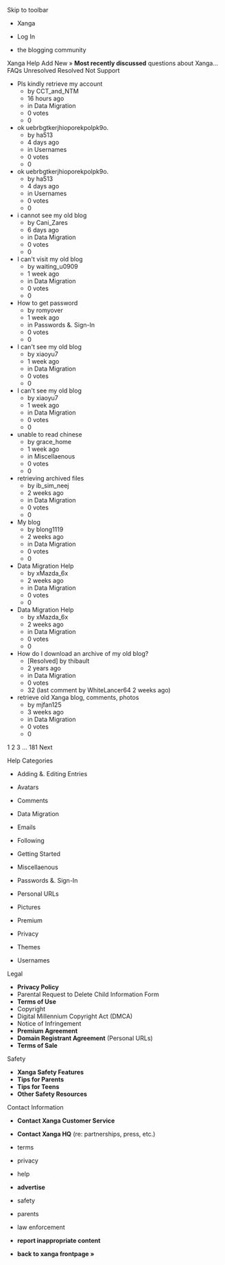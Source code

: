 Skip to toolbar

*   Xanga

*   Log In

*   the blogging community

Xanga Help Add New » **Most recently discussed** questions about Xanga… FAQs Unresolved Resolved Not Support

*   Pls kindly retrieve my account
    *   by CCT\_and\_NTM
    *   16 hours ago
    *   in Data Migration
    *   0 votes
    *   0
*   ok uebrbgtkerjhioporekpolpk9o.
    *   by ha513
    *   4 days ago
    *   in Usernames
    *   0 votes
    *   0
*   ok uebrbgtkerjhioporekpolpk9o.
    *   by ha513
    *   4 days ago
    *   in Usernames
    *   0 votes
    *   0
*   i cannot see my old blog
    *   by Cani\_Zares
    *   6 days ago
    *   in Data Migration
    *   0 votes
    *   0
*   I can't visit my old blog
    *   by waiting\_u0909
    *   1 week ago
    *   in Data Migration
    *   0 votes
    *   0
*   How to get password
    *   by romyover
    *   1 week ago
    *   in Passwords &. Sign-In
    *   0 votes
    *   0
*   I can't see my old blog
    *   by xiaoyu7
    *   1 week ago
    *   in Data Migration
    *   0 votes
    *   0
*   I can't see my old blog
    *   by xiaoyu7
    *   1 week ago
    *   in Data Migration
    *   0 votes
    *   0
*   unable to read chinese
    *   by grace\_home
    *   1 week ago
    *   in Miscellaenous
    *   0 votes
    *   0
*   retrieving archived files
    *   by ib\_sim\_neej
    *   2 weeks ago
    *   in Data Migration
    *   0 votes
    *   0
*   My blog
    *   by blong1119
    *   2 weeks ago
    *   in Data Migration
    *   0 votes
    *   0
*   Data Migration Help
    *   by xMazda\_6x
    *   2 weeks ago
    *   in Data Migration
    *   0 votes
    *   0
*   Data Migration Help
    *   by xMazda\_6x
    *   2 weeks ago
    *   in Data Migration
    *   0 votes
    *   0
*   How do I download an archive of my old blog?
    *   \[Resolved\] by thibault
    *   2 years ago
    *   in Data Migration
    *   0 votes
    *   32 (last comment by WhiteLancer64 2 weeks ago)
*   retrieve old Xanga blog, comments, photos
    *   by mjfan125
    *   3 weeks ago
    *   in Data Migration
    *   0 votes
    *   0

1 2 3 ... 181 Next

Help Categories

*   Adding &. Editing Entries
*   Avatars
*   Comments
*   Data Migration
*   Emails
*   Following
*   Getting Started
*   Miscellaenous

*   Passwords &. Sign-In
*   Personal URLs
*   Pictures
*   Premium
*   Privacy
*   Themes
*   Usernames

Legal

*   **Privacy Policy**
*   Parental Request to Delete Child Information Form
*   **Terms of Use**
*   Copyright
*   Digital Millennium Copyright Act (DMCA)
*   Notice of Infringement
*   **Premium Agreement**
*   **Domain Registrant Agreement** (Personal URLs)
*   **Terms of Sale**

Safety

*   **Xanga Safety Features**
*   **Tips for Parents**
*   **Tips for Teens**
*   **Other Safety Resources**

Contact Information

*   **Contact Xanga Customer Service**
*   **Contact Xanga HQ** (re: partnerships, press, etc.)

*   terms
*   privacy
*   help
*   **advertise**

*   safety
*   parents
*   law enforcement
*   **report inappropriate content**

*   **back to xanga frontpage »**